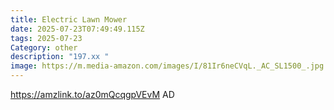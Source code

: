 ```yaml
---
title: Electric Lawn Mower
date: 2025-07-23T07:49:49.115Z
tags: 2025-07-23
Category: other
description: "197.xx "
image: https://m.media-amazon.com/images/I/81Ir6neCVqL._AC_SL1500_.jpg
---
```

 https://amzlink.to/az0mQcqgpVEvM
AD